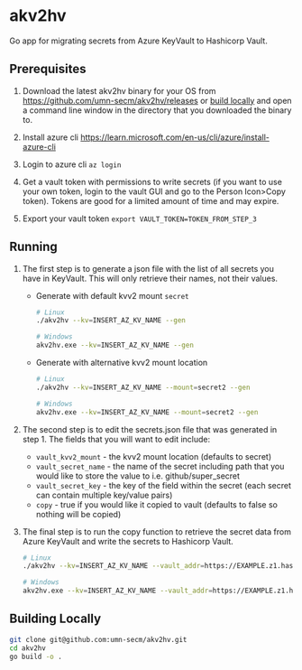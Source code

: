 # akv2hv
Go app for migrating secrets from Azure KeyVault to Hashicorp Vault.

## Prerequisites

1. Download the latest akv2hv binary for your OS from https://github.com/umn-secm/akv2hv/releases or [build locally](./README.md#building-locally) and open a command line window in the directory that you downloaded the binary to.

2. Install azure cli <https://learn.microsoft.com/en-us/cli/azure/install-azure-cli>

3. Login to azure cli `az login`

4. Get a vault token with permissions to write secrets (if you want to use your own token, login to the vault GUI and go to the Person Icon>Copy token). Tokens are good for a limited amount of time and may expire.

5. Export your vault token `export VAULT_TOKEN=TOKEN_FROM_STEP_3`

## Running

1. The first step is to generate a json file with the list of all secrets you have in KeyVault. This will only retrieve their names, not their values.

    - Generate with default kvv2 mount `secret`

        ```bash
        # Linux
        ./akv2hv --kv=INSERT_AZ_KV_NAME --gen

        # Windows
        akv2hv.exe --kv=INSERT_AZ_KV_NAME --gen
        ```

    - Generate with alternative kvv2 mount location

        ```bash
        # Linux
        ./akv2hv --kv=INSERT_AZ_KV_NAME --mount=secret2 --gen

        # Windows
        akv2hv.exe --kv=INSERT_AZ_KV_NAME --mount=secret2 --gen
        ```

2. The second step is to edit the secrets.json file that was generated in step 1. The fields that you will want to edit include:

    - `vault_kvv2_mount`      - the kvv2 mount location (defaults to secret)
    - `vault_secret_name` 	  - the name of the secret including path that you would like to store the value to i.e. github/super_secret
    - `vault_secret_key`      - the key of the field within the secret (each secret can contain multiple key/value pairs)
    - `copy`                  - true if you would like it copied to vault (defaults to false so nothing will be copied)

3. The final step is to run the copy function to retrieve the secret data from Azure KeyVault and write the secrets to Hashicorp Vault.

    ```bash
    # Linux
    ./akv2hv --kv=INSERT_AZ_KV_NAME --vault_addr=https://EXAMPLE.z1.hashicorp.cloud:8200/ --vault_namespace=admin/namespace --copy

    # Windows
    akv2hv.exe --kv=INSERT_AZ_KV_NAME --vault_addr=https://EXAMPLE.z1.hashicorp.cloud:8200/ --vault_namespace=admin/namespace --copy
    ```

## Building Locally

```bash
git clone git@github.com:umn-secm/akv2hv.git
cd akv2hv
go build -o .
```
